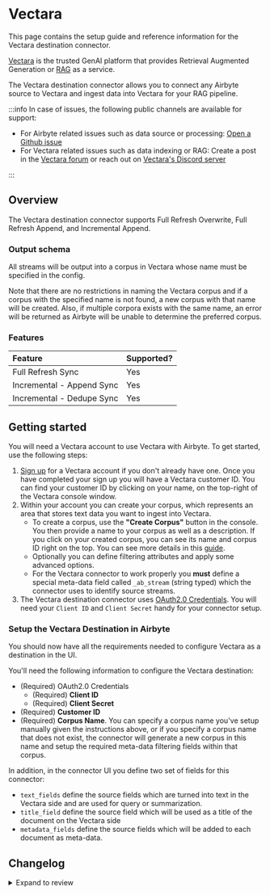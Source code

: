 # Vectara

This page contains the setup guide and reference information for the Vectara destination connector.

[Vectara](https://vectara.com/) is the trusted GenAI platform that provides Retrieval Augmented Generation or [RAG](https://vectara.com/grounded-generation/) as a service.

The Vectara destination connector allows you to connect any Airbyte source to Vectara and ingest data into Vectara for your RAG pipeline.

:::info
In case of issues, the following public channels are available for support:

- For Airbyte related issues such as data source or processing: [Open a Github issue](https://github.com/airbytehq/airbyte/issues/new?assignees=&labels=type%2Fbug%2Carea%2Fconnectors%2Cneeds-triage&projects=&template=1-issue-connector.yaml)
- For Vectara related issues such as data indexing or RAG: Create a post in the [Vectara forum](https://discuss.vectara.com/) or reach out on [Vectara's Discord server](https://discord.gg/GFb8gMz6UH)

:::

## Overview

The Vectara destination connector supports Full Refresh Overwrite, Full Refresh Append, and Incremental Append.

### Output schema

All streams will be output into a corpus in Vectara whose name must be specified in the config.

Note that there are no restrictions in naming the Vectara corpus and if a corpus with the specified name is not found, a new corpus with that name will be created. Also, if multiple corpora exists with the same name, an error will be returned as Airbyte will be unable to determine the preferred corpus.

### Features

| Feature                   | Supported? |
| :------------------------ | :--------- |
| Full Refresh Sync         | Yes        |
| Incremental - Append Sync | Yes        |
| Incremental - Dedupe Sync | Yes        |

## Getting started

You will need a Vectara account to use Vectara with Airbyte. To get started, use the following steps:

1. [Sign up](https://vectara.com/integrations/airbyte) for a Vectara account if you don't already have one. Once you have completed your sign up you will have a Vectara customer ID. You can find your customer ID by clicking on your name, on the top-right of the Vectara console window.
2. Within your account you can create your corpus, which represents an area that stores text data you want to ingest into Vectara.
   - To create a corpus, use the **"Create Corpus"** button in the console. You then provide a name to your corpus as well as a description. If you click on your created corpus, you can see its name and corpus ID right on the top. You can see more details in this [guide](https://docs.vectara.com/docs/console-ui/creating-a-corpus).
   - Optionally you can define filtering attributes and apply some advanced options.
   - For the Vectara connector to work properly you **must** define a special meta-data field called `_ab_stream` (string typed) which the connector uses to identify source streams.
3. The Vectara destination connector uses [OAuth2.0 Credentials](https://docs.vectara.com/docs/learn/authentication/oauth-2). You will need your `Client ID` and `Client Secret` handy for your connector setup.

### Setup the Vectara Destination in Airbyte

You should now have all the requirements needed to configure Vectara as a destination in the UI.

You'll need the following information to configure the Vectara destination:

- (Required) OAuth2.0 Credentials
  - (Required) **Client ID**
  - (Required) **Client Secret**
- (Required) **Customer ID**
- (Required) **Corpus Name**. You can specify a corpus name you've setup manually given the instructions above, or if you specify a corpus name that does not exist, the connector will generate a new corpus in this name and setup the required meta-data filtering fields within that corpus.

In addition, in the connector UI you define two set of fields for this connector:

- `text_fields` define the source fields which are turned into text in the Vectara side and are used for query or summarization.
- `title_field` define the source field which will be used as a title of the document on the Vectara side
- `metadata_fields` define the source fields which will be added to each document as meta-data.

## Changelog

<details>
  <summary>Expand to review</summary>

| Version | Date       | Pull Request                                              | Subject                                                      |
|:--------| :--------- | :-------------------------------------------------------- | :----------------------------------------------------------- |
| 0.2.32 | 2025-07-21 | [63371](https://github.com/airbytehq/airbyte/pull/63371) | Update connector icon |
| 0.2.31 | 2024-11-25 | [48659](https://github.com/airbytehq/airbyte/pull/48659) | Update dependencies |
| 0.2.30 | 2024-11-04 | [48222](https://github.com/airbytehq/airbyte/pull/48222) | Update dependencies |
| 0.2.29 | 2024-10-29 | [47744](https://github.com/airbytehq/airbyte/pull/47744) | Update dependencies |
| 0.2.28 | 2024-10-23 | [47084](https://github.com/airbytehq/airbyte/pull/47084) | Update dependencies |
| 0.2.27 | 2024-10-12 | [46812](https://github.com/airbytehq/airbyte/pull/46812) | Update dependencies |
| 0.2.26 | 2024-10-05 | [46438](https://github.com/airbytehq/airbyte/pull/46438) | Update dependencies |
| 0.2.25 | 2024-09-28 | [46114](https://github.com/airbytehq/airbyte/pull/46114) | Update dependencies |
| 0.2.24 | 2024-09-21 | [45806](https://github.com/airbytehq/airbyte/pull/45806) | Update dependencies |
| 0.2.23 | 2024-09-14 | [45481](https://github.com/airbytehq/airbyte/pull/45481) | Update dependencies |
| 0.2.22 | 2024-09-07 | [45324](https://github.com/airbytehq/airbyte/pull/45324) | Update dependencies |
| 0.2.21 | 2024-08-31 | [45021](https://github.com/airbytehq/airbyte/pull/45021) | Update dependencies |
| 0.2.20 | 2024-08-24 | [44657](https://github.com/airbytehq/airbyte/pull/44657) | Update dependencies |
| 0.2.19 | 2024-08-22 | [44530](https://github.com/airbytehq/airbyte/pull/44530) | Update test dependencies |
| 0.2.18 | 2024-08-17 | [44310](https://github.com/airbytehq/airbyte/pull/44310) | Update dependencies |
| 0.2.17 | 2024-08-12 | [43858](https://github.com/airbytehq/airbyte/pull/43858) | Update dependencies |
| 0.2.16 | 2024-08-10 | [43494](https://github.com/airbytehq/airbyte/pull/43494) | Update dependencies |
| 0.2.15 | 2024-08-03 | [43153](https://github.com/airbytehq/airbyte/pull/43153) | Update dependencies |
| 0.2.14 | 2024-07-27 | [42705](https://github.com/airbytehq/airbyte/pull/42705) | Update dependencies |
| 0.2.13 | 2024-07-20 | [42168](https://github.com/airbytehq/airbyte/pull/42168) | Update dependencies |
| 0.2.12 | 2024-07-13 | [41829](https://github.com/airbytehq/airbyte/pull/41829) | Update dependencies |
| 0.2.11 | 2024-07-10 | [41362](https://github.com/airbytehq/airbyte/pull/41362) | Update dependencies |
| 0.2.10 | 2024-07-09 | [41140](https://github.com/airbytehq/airbyte/pull/41140) | Update dependencies |
| 0.2.9 | 2024-07-06 | [40953](https://github.com/airbytehq/airbyte/pull/40953) | Update dependencies |
| 0.2.8 | 2024-06-27 | [40215](https://github.com/airbytehq/airbyte/pull/40215) | Replaced deprecated AirbyteLogger with logging.Logger |
| 0.2.7 | 2024-06-25 | [40321](https://github.com/airbytehq/airbyte/pull/40321) | Update dependencies |
| 0.2.6 | 2024-06-22 | [39973](https://github.com/airbytehq/airbyte/pull/39973) | Update dependencies |
| 0.2.5 | 2024-06-06 | [39193](https://github.com/airbytehq/airbyte/pull/39193) | [autopull] Upgrade base image to v1.2.2 |
| 0.2.4 | 2024-05-20 | [38432](https://github.com/airbytehq/airbyte/pull/38432) | [autopull] base image + poetry + up_to_date |
| 0.2.3   | 2024-03-22 | [#37333](https://github.com/airbytehq/airbyte/pull/37333) | Updated CDK & pytest version to fix security vulnerabilities |
| 0.2.2   | 2024-03-22 | [#36261](https://github.com/airbytehq/airbyte/pull/36261) | Move project to Poetry                                       |
| 0.2.1   | 2024-03-05 | [#35206](https://github.com/airbytehq/airbyte/pull/35206) | Fix: improved title parsing                                  |
| 0.2.0   | 2024-01-29 | [#34579](https://github.com/airbytehq/airbyte/pull/34579) | Add document title file configuration                        |
| 0.1.0   | 2023-11-10 | [#31958](https://github.com/airbytehq/airbyte/pull/31958) | 🎉 New Destination: Vectara (Vector Database)                |

</details>
